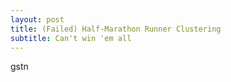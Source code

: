 ```yaml
---
layout: post
title: (Failed) Half-Marathon Runner Clustering
subtitle: Can't win 'em all
---
```


gstn

